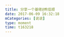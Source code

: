 ```yaml
---
title: 分享一个基佬@熊佳顺
date: 2017-06-09 16:32:18
mCategories: [说说]
type: moment
time: t163218
---
```


<div id="pics-20170609163218"></div>

<script src="/lib/moment/pics.js"></script>
<script>
var data = [
    {"link": "2017-06-09_000000.jpeg", "type": "shuoshuo"},
    {"link": "2017-06-09_000001.jpeg", "type": "shuoshuo"}
];
picsRender(data, "pics-20170609163218");
</script>
